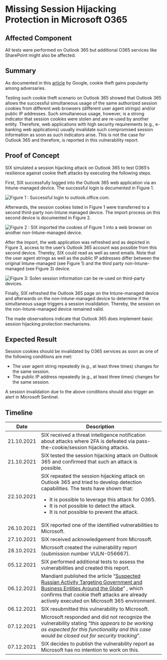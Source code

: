 # Missing Session Hijacking Protection in Microsoft O365

## Affected Component

All tests were performed on Outlook 365 but additional O365 services like SharePoint might also be affected.

## Summary

As documented in this [article](https://blog.google/threat-analysis-group/phishing-campaign-targets-youtube-creators-cookie-theft-malware/) by Google, cookie theft gains popularity among adversaries.

Testing such cookie theft scenario on Outlook 365 showed that Outlook 365 allows the successful simultaneous usage of the same authorized session cookies from different web browsers (different user agent strings) and/or public IP addresses. Such simultaneous usage, however, is a strong indicator that session cookies were stolen and are re-used by another entity. Therefore, web applications with high security requirements (e.g., e-banking web applications) usually invalidate such compromised session information as soon as such indicators arise. This is not the case for Outlook 365 and therefore, is reported in this vulnerability report.

## Proof of Concept

SIX simulated a session hijacking attack on Outlook 365 to test O365’s resilience against cookie theft attacks by executing the following steps.

First, SIX successfully logged into the Outlook 365 web application via an Intune-managed device. The successful login is documented in Figure 1.

![Figure 1 : Successful login to outlook.office.com.](https://github.com/sixgroup-security/Advisories/blob/main/20211209_Missing-Session-Hijacking-Protection-in-Microsoft-O365/figure_1.png)

Afterwards, the session cookies listed in Figure 1 were transferred to a second third-party non-Intune managed device. The import process on this second device is documented in Figure 2.

![Figure 2 : SIX imported the cookies of Figure 1 into a web browser on another non-Intune-managed device.](https://github.com/sixgroup-security/Advisories/blob/main/20211209_Missing-Session-Hijacking-Protection-in-Microsoft-O365/figure_2.png)

After the import, the web application was refreshed and as depicted in Figure 3, access to the user’s Outlook 365 account was possible from this second device. Thereby, SIX could read as well as send emails. Note that the user agent strings as well as the public IP addresses differ between the original Intune-managed (see Figure 1) and the third party non-Intune-managed (see Figure 3) device.

![Figure 3: Solen session information can be re-used on third-party devices.](https://github.com/sixgroup-security/Advisories/blob/main/20211209_Missing-Session-Hijacking-Protection-in-Microsoft-O365/figure_3.png)

Finally, SIX refreshed the Outlook 365 page on the Intune-managed device and afterwards on the non-Intune-managed device to determine if the simultaneous usage triggers a session invalidation. Thereby, the session on the non-Intune-managed device remained valid.

The made observations indicate that Outlook 365 does implement basic session hijacking protection mechanisms.

## Expected Result

Session cookies should be invalidated by O365 services as soon as one of the following conditions are met:

- The user agent string repeatedly (e.g., at least three times) changes for the same session.
- The public IP address repeatedly (e.g., at least three times) changes for the same session.

A session invalidation due to the above conditions should also trigger an alert in Microsoft Sentinel.

## Timeline

| Date       | Description                                                                                                                        |
|------------|------------------------------------------------------------------------------------------------------------------------------------|
| 21.10.2021 | SIX received a threat intelligence notification about attacks where 2FA is defeated via pass-the-cookie/session hijacking attacks. |
| 21.10.2021 | SIX tested the session hijacking attack on Outlook 365  and confirmed that such an attack is possible. |
| 22.10.2021 | SIX repeated the session hijacking attack on Outlook 365 and tried to develop detection capabilities. The tests have shown that: <ul><li>It is possible to leverage this attack for O365.</li><li>It is not possible to detect the attack.</li><li>It is not possible to prevent the attack.</li></ul> |
| 26.10.2021 | SIX reported one of the identified vulnerabilities to Microsoft. |
| 27.10.2021 | SIX received acknowledgement from Microsoft. |
| 28.10.2021 | Microsoft created the vulnerability report (submission number VULN-056667). |
| 05.12.2021 | SIX performed additional tests to assess the vulnerabilities and created this report. |
| 06.12.2021 | Mandiant published the article “[Suspected Russian Activity Targeting Government and Business Entities Around the Globe](https://www.mandiant.com/resources/russian-targeting-gov-business)” , which confirms that cookie theft attacks are already actively executed on Microsoft 365 environment. |
| 06.12.2021 | SIX resubmitted this vulnerability to Microsoft. |
| 07.12.2021 | Microsoft responded and did not recognize the vulnerability stating “*this appears to be working as expected for this functionality and this case would be closed out for security tracking*”. |
| 07.12.2021 | SIX decides to publish the vulnerability report as Microsoft has no intention to work on this. |
